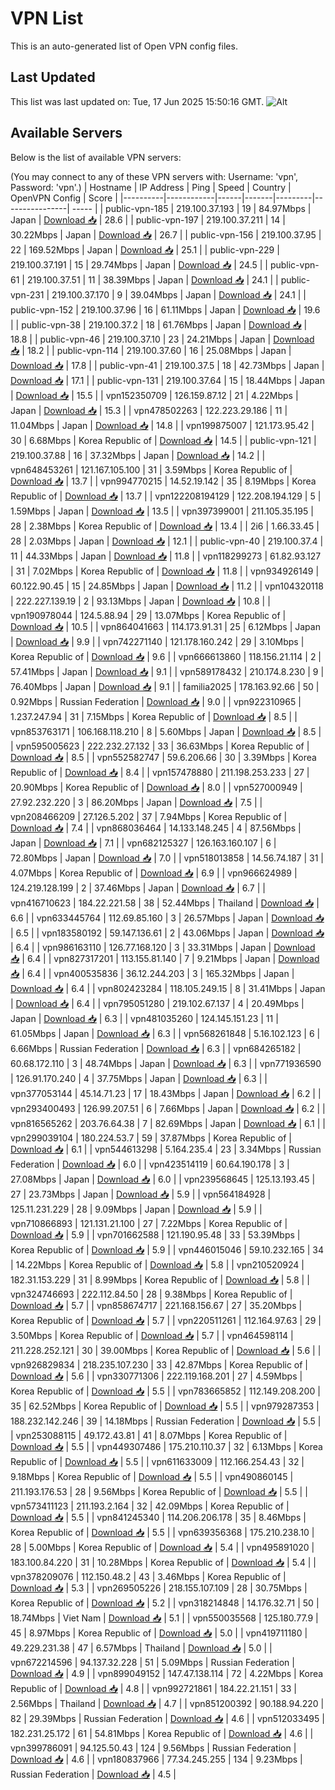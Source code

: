 # VPN List

This is an auto-generated list of Open VPN config files.

## Last Updated

This list was last updated on: Tue, 17 Jun 2025 15:50:16 GMT.
![Alt](https://repobeats.axiom.co/api/embed/186b98318ef1479477931607c1ad7d823f12451f.svg "Repobeats analytics image")

## Available Servers

Below is the list of available VPN servers:

(You may connect to any of these VPN servers with: Username: 'vpn', Password: 'vpn'.)
| Hostname | IP Address | Ping | Speed | Country | OpenVPN Config | Score |
|----------|------------|------|-------|---------|----------------| ----- |
| public-vpn-185 | 219.100.37.193 | 19 | 84.97Mbps | Japan | [Download 📥](./configs/server_0_JP.ovpn) | 28.6 |
| public-vpn-197 | 219.100.37.211 | 14 | 30.22Mbps | Japan | [Download 📥](./configs/server_1_JP.ovpn) | 26.7 |
| public-vpn-156 | 219.100.37.95 | 22 | 169.52Mbps | Japan | [Download 📥](./configs/server_2_JP.ovpn) | 25.1 |
| public-vpn-229 | 219.100.37.191 | 15 | 29.74Mbps | Japan | [Download 📥](./configs/server_3_JP.ovpn) | 24.5 |
| public-vpn-61 | 219.100.37.51 | 11 | 38.39Mbps | Japan | [Download 📥](./configs/server_4_JP.ovpn) | 24.1 |
| public-vpn-231 | 219.100.37.170 | 9 | 39.04Mbps | Japan | [Download 📥](./configs/server_5_JP.ovpn) | 24.1 |
| public-vpn-152 | 219.100.37.96 | 16 | 61.11Mbps | Japan | [Download 📥](./configs/server_6_JP.ovpn) | 19.6 |
| public-vpn-38 | 219.100.37.2 | 18 | 61.76Mbps | Japan | [Download 📥](./configs/server_7_JP.ovpn) | 18.8 |
| public-vpn-46 | 219.100.37.10 | 23 | 24.21Mbps | Japan | [Download 📥](./configs/server_8_JP.ovpn) | 18.2 |
| public-vpn-114 | 219.100.37.60 | 16 | 25.08Mbps | Japan | [Download 📥](./configs/server_9_JP.ovpn) | 17.8 |
| public-vpn-41 | 219.100.37.5 | 18 | 42.73Mbps | Japan | [Download 📥](./configs/server_10_JP.ovpn) | 17.1 |
| public-vpn-131 | 219.100.37.64 | 15 | 18.44Mbps | Japan | [Download 📥](./configs/server_11_JP.ovpn) | 15.5 |
| vpn152350709 | 126.159.87.12 | 21 | 4.22Mbps | Japan | [Download 📥](./configs/server_12_JP.ovpn) | 15.3 |
| vpn478502263 | 122.223.29.186 | 11 | 11.04Mbps | Japan | [Download 📥](./configs/server_13_JP.ovpn) | 14.8 |
| vpn199875007 | 121.173.95.42 | 30 | 6.68Mbps | Korea Republic of | [Download 📥](./configs/server_14_KR.ovpn) | 14.5 |
| public-vpn-121 | 219.100.37.88 | 16 | 37.32Mbps | Japan | [Download 📥](./configs/server_15_JP.ovpn) | 14.2 |
| vpn648453261 | 121.167.105.100 | 31 | 3.59Mbps | Korea Republic of | [Download 📥](./configs/server_16_KR.ovpn) | 13.7 |
| vpn994770215 | 14.52.19.142 | 35 | 8.19Mbps | Korea Republic of | [Download 📥](./configs/server_17_KR.ovpn) | 13.7 |
| vpn122208194129 | 122.208.194.129 | 5 | 1.59Mbps | Japan | [Download 📥](./configs/server_18_JP.ovpn) | 13.5 |
| vpn397399001 | 211.105.35.195 | 28 | 2.38Mbps | Korea Republic of | [Download 📥](./configs/server_19_KR.ovpn) | 13.4 |
| 2i6 | 1.66.33.45 | 28 | 2.03Mbps | Japan | [Download 📥](./configs/server_20_JP.ovpn) | 12.1 |
| public-vpn-40 | 219.100.37.4 | 11 | 44.33Mbps | Japan | [Download 📥](./configs/server_21_JP.ovpn) | 11.8 |
| vpn118299273 | 61.82.93.127 | 31 | 7.02Mbps | Korea Republic of | [Download 📥](./configs/server_22_KR.ovpn) | 11.8 |
| vpn934926149 | 60.122.90.45 | 15 | 24.85Mbps | Japan | [Download 📥](./configs/server_23_JP.ovpn) | 11.2 |
| vpn104320118 | 222.227.139.19 | 2 | 93.13Mbps | Japan | [Download 📥](./configs/server_24_JP.ovpn) | 10.8 |
| vpn190978044 | 124.5.88.94 | 29 | 13.07Mbps | Korea Republic of | [Download 📥](./configs/server_25_KR.ovpn) | 10.5 |
| vpn864041663 | 114.173.91.31 | 25 | 6.12Mbps | Japan | [Download 📥](./configs/server_26_JP.ovpn) | 9.9 |
| vpn742271140 | 121.178.160.242 | 29 | 3.10Mbps | Korea Republic of | [Download 📥](./configs/server_27_KR.ovpn) | 9.6 |
| vpn666613860 | 118.156.21.114 | 2 | 57.41Mbps | Japan | [Download 📥](./configs/server_28_JP.ovpn) | 9.1 |
| vpn589178432 | 210.174.8.230 | 9 | 76.40Mbps | Japan | [Download 📥](./configs/server_29_JP.ovpn) | 9.1 |
| familia2025 | 178.163.92.66 | 50 | 0.92Mbps | Russian Federation | [Download 📥](./configs/server_30_RU.ovpn) | 9.0 |
| vpn922310965 | 1.237.247.94 | 31 | 7.15Mbps | Korea Republic of | [Download 📥](./configs/server_31_KR.ovpn) | 8.5 |
| vpn853763171 | 106.168.118.210 | 8 | 5.60Mbps | Japan | [Download 📥](./configs/server_32_JP.ovpn) | 8.5 |
| vpn595005623 | 222.232.27.132 | 33 | 36.63Mbps | Korea Republic of | [Download 📥](./configs/server_33_KR.ovpn) | 8.5 |
| vpn552582747 | 59.6.206.66 | 30 | 3.39Mbps | Korea Republic of | [Download 📥](./configs/server_34_KR.ovpn) | 8.4 |
| vpn157478880 | 211.198.253.233 | 27 | 20.90Mbps | Korea Republic of | [Download 📥](./configs/server_35_KR.ovpn) | 8.0 |
| vpn527000949 | 27.92.232.220 | 3 | 86.20Mbps | Japan | [Download 📥](./configs/server_36_JP.ovpn) | 7.5 |
| vpn208466209 | 27.126.5.202 | 37 | 7.94Mbps | Korea Republic of | [Download 📥](./configs/server_37_KR.ovpn) | 7.4 |
| vpn868036464 | 14.133.148.245 | 4 | 87.56Mbps | Japan | [Download 📥](./configs/server_38_JP.ovpn) | 7.1 |
| vpn682125327 | 126.163.160.107 | 6 | 72.80Mbps | Japan | [Download 📥](./configs/server_39_JP.ovpn) | 7.0 |
| vpn518013858 | 14.56.74.187 | 31 | 4.07Mbps | Korea Republic of | [Download 📥](./configs/server_40_KR.ovpn) | 6.9 |
| vpn966624989 | 124.219.128.199 | 2 | 37.46Mbps | Japan | [Download 📥](./configs/server_41_JP.ovpn) | 6.7 |
| vpn416710623 | 184.22.221.58 | 38 | 52.44Mbps | Thailand | [Download 📥](./configs/server_42_TH.ovpn) | 6.6 |
| vpn633445764 | 112.69.85.160 | 3 | 26.57Mbps | Japan | [Download 📥](./configs/server_43_JP.ovpn) | 6.5 |
| vpn183580192 | 59.147.136.61 | 2 | 43.06Mbps | Japan | [Download 📥](./configs/server_44_JP.ovpn) | 6.4 |
| vpn986163110 | 126.77.168.120 | 3 | 33.31Mbps | Japan | [Download 📥](./configs/server_45_JP.ovpn) | 6.4 |
| vpn827317201 | 113.155.81.140 | 7 | 9.21Mbps | Japan | [Download 📥](./configs/server_46_JP.ovpn) | 6.4 |
| vpn400535836 | 36.12.244.203 | 3 | 165.32Mbps | Japan | [Download 📥](./configs/server_47_JP.ovpn) | 6.4 |
| vpn802423284 | 118.105.249.15 | 8 | 31.41Mbps | Japan | [Download 📥](./configs/server_48_JP.ovpn) | 6.4 |
| vpn795051280 | 219.102.67.137 | 4 | 20.49Mbps | Japan | [Download 📥](./configs/server_49_JP.ovpn) | 6.3 |
| vpn481035260 | 124.145.151.23 | 11 | 61.05Mbps | Japan | [Download 📥](./configs/server_50_JP.ovpn) | 6.3 |
| vpn568261848 | 5.16.102.123 | 6 | 6.66Mbps | Russian Federation | [Download 📥](./configs/server_51_RU.ovpn) | 6.3 |
| vpn684265182 | 60.68.172.110 | 3 | 48.74Mbps | Japan | [Download 📥](./configs/server_52_JP.ovpn) | 6.3 |
| vpn771936590 | 126.91.170.240 | 4 | 37.75Mbps | Japan | [Download 📥](./configs/server_53_JP.ovpn) | 6.3 |
| vpn377053144 | 45.14.71.23 | 17 | 18.43Mbps | Japan | [Download 📥](./configs/server_54_JP.ovpn) | 6.2 |
| vpn293400493 | 126.99.207.51 | 6 | 7.66Mbps | Japan | [Download 📥](./configs/server_55_JP.ovpn) | 6.2 |
| vpn816565262 | 203.76.64.38 | 7 | 82.69Mbps | Japan | [Download 📥](./configs/server_56_JP.ovpn) | 6.1 |
| vpn299039104 | 180.224.53.7 | 59 | 37.87Mbps | Korea Republic of | [Download 📥](./configs/server_57_KR.ovpn) | 6.1 |
| vpn544613298 | 5.164.235.4 | 23 | 3.34Mbps | Russian Federation | [Download 📥](./configs/server_58_RU.ovpn) | 6.0 |
| vpn423514119 | 60.64.190.178 | 3 | 27.08Mbps | Japan | [Download 📥](./configs/server_59_JP.ovpn) | 6.0 |
| vpn239568645 | 125.13.193.45 | 27 | 23.73Mbps | Japan | [Download 📥](./configs/server_60_JP.ovpn) | 5.9 |
| vpn564184928 | 125.11.231.229 | 28 | 9.09Mbps | Japan | [Download 📥](./configs/server_61_JP.ovpn) | 5.9 |
| vpn710866893 | 121.131.21.100 | 27 | 7.22Mbps | Korea Republic of | [Download 📥](./configs/server_62_KR.ovpn) | 5.9 |
| vpn701662588 | 121.190.95.48 | 33 | 53.39Mbps | Korea Republic of | [Download 📥](./configs/server_63_KR.ovpn) | 5.9 |
| vpn446015046 | 59.10.232.165 | 34 | 14.22Mbps | Korea Republic of | [Download 📥](./configs/server_64_KR.ovpn) | 5.8 |
| vpn210520924 | 182.31.153.229 | 31 | 8.99Mbps | Korea Republic of | [Download 📥](./configs/server_65_KR.ovpn) | 5.8 |
| vpn324746693 | 222.112.84.50 | 28 | 9.38Mbps | Korea Republic of | [Download 📥](./configs/server_66_KR.ovpn) | 5.7 |
| vpn858674717 | 221.168.156.67 | 27 | 35.20Mbps | Korea Republic of | [Download 📥](./configs/server_67_KR.ovpn) | 5.7 |
| vpn220511261 | 112.164.97.63 | 29 | 3.50Mbps | Korea Republic of | [Download 📥](./configs/server_68_KR.ovpn) | 5.7 |
| vpn464598114 | 211.228.252.121 | 30 | 39.00Mbps | Korea Republic of | [Download 📥](./configs/server_69_KR.ovpn) | 5.6 |
| vpn926829834 | 218.235.107.230 | 33 | 42.87Mbps | Korea Republic of | [Download 📥](./configs/server_70_KR.ovpn) | 5.6 |
| vpn330771306 | 222.119.168.201 | 27 | 4.59Mbps | Korea Republic of | [Download 📥](./configs/server_71_KR.ovpn) | 5.5 |
| vpn783665852 | 112.149.208.200 | 35 | 62.52Mbps | Korea Republic of | [Download 📥](./configs/server_72_KR.ovpn) | 5.5 |
| vpn979287353 | 188.232.142.246 | 39 | 14.18Mbps | Russian Federation | [Download 📥](./configs/server_73_RU.ovpn) | 5.5 |
| vpn253088115 | 49.172.43.81 | 41 | 8.07Mbps | Korea Republic of | [Download 📥](./configs/server_74_KR.ovpn) | 5.5 |
| vpn449307486 | 175.210.110.37 | 32 | 6.13Mbps | Korea Republic of | [Download 📥](./configs/server_75_KR.ovpn) | 5.5 |
| vpn611633009 | 112.166.254.43 | 32 | 9.18Mbps | Korea Republic of | [Download 📥](./configs/server_76_KR.ovpn) | 5.5 |
| vpn490860145 | 211.193.176.53 | 28 | 9.56Mbps | Korea Republic of | [Download 📥](./configs/server_77_KR.ovpn) | 5.5 |
| vpn573411123 | 211.193.2.164 | 32 | 42.09Mbps | Korea Republic of | [Download 📥](./configs/server_78_KR.ovpn) | 5.5 |
| vpn841245340 | 114.206.206.178 | 35 | 8.46Mbps | Korea Republic of | [Download 📥](./configs/server_79_KR.ovpn) | 5.5 |
| vpn639356368 | 175.210.238.10 | 28 | 5.00Mbps | Korea Republic of | [Download 📥](./configs/server_80_KR.ovpn) | 5.4 |
| vpn495891020 | 183.100.84.220 | 31 | 10.28Mbps | Korea Republic of | [Download 📥](./configs/server_81_KR.ovpn) | 5.4 |
| vpn378209076 | 112.150.48.2 | 43 | 3.46Mbps | Korea Republic of | [Download 📥](./configs/server_82_KR.ovpn) | 5.3 |
| vpn269505226 | 218.155.107.109 | 28 | 30.75Mbps | Korea Republic of | [Download 📥](./configs/server_83_KR.ovpn) | 5.2 |
| vpn318214848 | 14.176.32.71 | 50 | 18.74Mbps | Viet Nam | [Download 📥](./configs/server_84_VN.ovpn) | 5.1 |
| vpn550035568 | 125.180.77.9 | 45 | 8.97Mbps | Korea Republic of | [Download 📥](./configs/server_85_KR.ovpn) | 5.0 |
| vpn419711180 | 49.229.231.38 | 47 | 6.57Mbps | Thailand | [Download 📥](./configs/server_86_TH.ovpn) | 5.0 |
| vpn672214596 | 94.137.32.228 | 51 | 5.09Mbps | Russian Federation | [Download 📥](./configs/server_87_RU.ovpn) | 4.9 |
| vpn899049152 | 147.47.138.114 | 72 | 4.22Mbps | Korea Republic of | [Download 📥](./configs/server_88_KR.ovpn) | 4.8 |
| vpn992721861 | 184.22.21.151 | 33 | 2.56Mbps | Thailand | [Download 📥](./configs/server_89_TH.ovpn) | 4.7 |
| vpn851200392 | 90.188.94.220 | 82 | 29.39Mbps | Russian Federation | [Download 📥](./configs/server_90_RU.ovpn) | 4.6 |
| vpn512033495 | 182.231.25.172 | 61 | 54.81Mbps | Korea Republic of | [Download 📥](./configs/server_91_KR.ovpn) | 4.6 |
| vpn399786091 | 94.125.50.43 | 124 | 9.56Mbps | Russian Federation | [Download 📥](./configs/server_92_RU.ovpn) | 4.6 |
| vpn180837966 | 77.34.245.255 | 134 | 9.23Mbps | Russian Federation | [Download 📥](./configs/server_93_RU.ovpn) | 4.5 |
